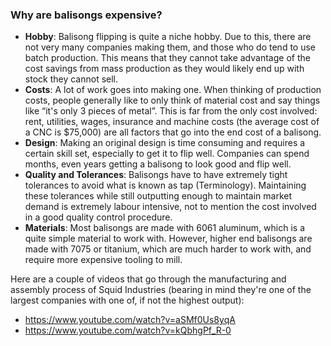 ### Why are balisongs expensive?

- **Hobby**: Balisong flipping is quite a niche hobby. Due to this, there are not very many companies making them, and those who do tend to use batch production. This means that they cannot take advantage of the cost savings from mass production as they would likely end up with stock they cannot sell.
- **Costs**: A lot of work goes into making one. When thinking of production costs, people generally like to only think of material cost and say things like “it's only 3 pieces of metal”. This is far from the only cost involved: rent, utilities, wages, insurance and machine costs (the average cost of a CNC is $75,000) are all factors that go into the end cost of a balisong.
- **Design**: Making an original design is time consuming and requires a certain skill set, especially to get it to flip well. Companies can spend months, even years getting a balisong to look good and flip well.
- **Quality and Tolerances**: Balisongs have to have extremely tight tolerances to avoid what is known as tap (⁠Terminology). Maintaining  these tolerances while still outputting enough to maintain market demand is extremely labour intensive, not to mention the cost involved in a good quality control procedure.
- **Materials**: Most balisongs are made with 6061 aluminum, which is a quite simple material to work with. However, higher end balisongs are made with 7075 or titanium, which are much harder to work with, and require more expensive tooling to mill.


Here are a couple of videos that go through the manufacturing and assembly process of Squid Industries (bearing in mind they're one of the largest companies with one of, if not the highest output):
- https://www.youtube.com/watch?v=aSMf0Us8yqA
- https://www.youtube.com/watch?v=kQbhgPf_R-0
